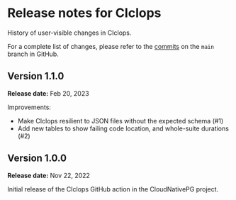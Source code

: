 # Release notes for CIclops

History of user-visible changes in CIclops.

For a complete list of changes, please refer to the
[commits](https://github.com/cloudnative-pg/ciclops/commits/main)
on the `main` branch in GitHub.

## Version 1.1.0

**Release date:** Feb 20, 2023

Improvements:

- Make CIclops resilient to JSON files without the expected schema (#1)
- Add new tables to show failing code location, and whole-suite durations (#2)

## Version 1.0.0

**Release date:** Nov 22, 2022

Initial release of the CIclops GitHub action in the CloudNativePG project.
